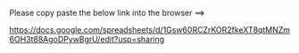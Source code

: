 Please copy paste the below link into the browser ==>

https://docs.google.com/spreadsheets/d/1Gsw60RCZrKOR2fkeXT8qtMNZm6OH3t88AgoDPywBgrU/edit?usp=sharing